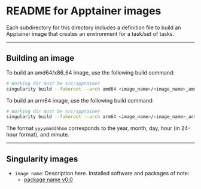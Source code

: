 # README for Apptainer images

Each subdirectory for this directory includes a definition file to build an Apptainer image that creates an environment for a task/set of tasks. 

---
## Building an image

To build an amd64/x86_64 image, use the following build command:

```sh
# Working dir must be src/apptainer
singularity build --fakeroot --arch amd64 <image_name>/<image_name>_amd64_<yyyymmddhhmm>.sif <image_name>/<image_name>.def
```

To build an arm64 image, use the following build command:

```sh
# Working dir must be src/apptainer
singularity build --fakeroot --arch arm64 <image_name>/<image_name>_arm64_<yyyymmddhhmm>.sif <image_name>/<image_name>.def
```

The format `yyyymmddhhmm` corresponds to the year, month, day, hour (in 24-hour format), and minute.

---
## Singularity images

* `image name`: Description here. Installed software and packages of note:
  * [package name v0.0](URL)
